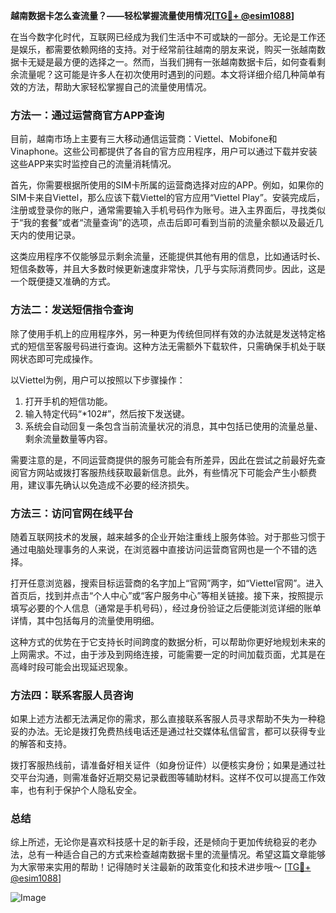 **越南数据卡怎么查流量？——轻松掌握流量使用情况[[TG💪+ @esim1088](https://t.me/s/esim1088)]**

在当今数字化时代，互联网已经成为我们生活中不可或缺的一部分。无论是工作还是娱乐，都需要依赖网络的支持。对于经常前往越南的朋友来说，购买一张越南数据卡无疑是最方便的选择之一。然而，当我们拥有一张越南数据卡后，如何查看剩余流量呢？这可能是许多人在初次使用时遇到的问题。本文将详细介绍几种简单有效的方法，帮助大家轻松掌握自己的流量使用情况。

### 方法一：通过运营商官方APP查询

目前，越南市场上主要有三大移动通信运营商：Viettel、Mobifone和Vinaphone。这些公司都提供了各自的官方应用程序，用户可以通过下载并安装这些APP来实时监控自己的流量消耗情况。

首先，你需要根据所使用的SIM卡所属的运营商选择对应的APP。例如，如果你的SIM卡来自Viettel，那么应该下载Viettel的官方应用“Viettel Play”。安装完成后，注册或登录你的账户，通常需要输入手机号码作为账号。进入主界面后，寻找类似于“我的套餐”或者“流量查询”的选项，点击后即可看到当前的流量余额以及最近几天内的使用记录。

这类应用程序不仅能够显示剩余流量，还能提供其他有用的信息，比如通话时长、短信条数等，并且大多数时候更新速度非常快，几乎与实际消费同步。因此，这是一个既便捷又准确的方式。

### 方法二：发送短信指令查询

除了使用手机上的应用程序外，另一种更为传统但同样有效的办法就是发送特定格式的短信至客服号码进行查询。这种方法无需额外下载软件，只需确保手机处于联网状态即可完成操作。

以Viettel为例，用户可以按照以下步骤操作：
1. 打开手机的短信功能。
2. 输入特定代码“*102#”，然后按下发送键。
3. 系统会自动回复一条包含当前流量状况的消息，其中包括已使用的流量总量、剩余流量数量等内容。

需要注意的是，不同运营商提供的服务可能会有所差异，因此在尝试之前最好先查阅官方网站或拨打客服热线获取最新信息。此外，有些情况下可能会产生小额费用，建议事先确认以免造成不必要的经济损失。

### 方法三：访问官网在线平台

随着互联网技术的发展，越来越多的企业开始注重线上服务体验。对于那些习惯于通过电脑处理事务的人来说，在浏览器中直接访问运营商官网也是一个不错的选择。

打开任意浏览器，搜索目标运营商的名字加上“官网”两字，如“Viettel官网”。进入首页后，找到并点击“个人中心”或“客户服务中心”等相关链接。接下来，按照提示填写必要的个人信息（通常是手机号码），经过身份验证之后便能浏览详细的账单详情，其中包括每月的流量使用明细。

这种方式的优势在于它支持长时间跨度的数据分析，可以帮助你更好地规划未来的上网需求。不过，由于涉及到网络连接，可能需要一定的时间加载页面，尤其是在高峰时段可能会出现延迟现象。

### 方法四：联系客服人员咨询

如果上述方法都无法满足你的需求，那么直接联系客服人员寻求帮助不失为一种稳妥的办法。无论是拨打免费热线电话还是通过社交媒体私信留言，都可以获得专业的解答和支持。

拨打客服热线前，请准备好相关证件（如身份证件）以便核实身份；如果是通过社交平台沟通，则需准备好近期交易记录截图等辅助材料。这样不仅可以提高工作效率，也有利于保护个人隐私安全。

### 总结

综上所述，无论你是喜欢科技感十足的新手段，还是倾向于更加传统稳妥的老办法，总有一种适合自己的方式来检查越南数据卡里的流量情况。希望这篇文章能够为大家带来实用的帮助！记得随时关注最新的政策变化和技术进步哦～ [[TG💪+ @esim1088](https://t.me/s/esim1088)] 

![Image](https://i.postimg.cc/4NQfJmqS/Snipaste-2025-05-13-00-14-12.png)